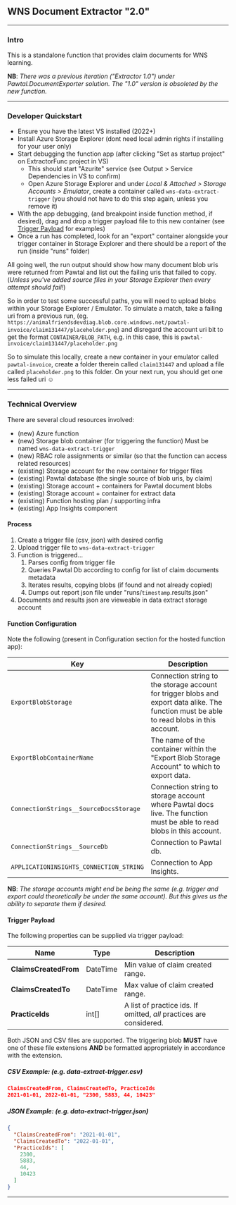 ﻿## WNS Document Extractor "2.0"
___
### Intro
This is a standalone function that provides claim documents for WNS learning.

**NB**: *There was a previous iteration ("Extractor 1.0") under Pawtal.DocumentExporter solution. The "1.0" version is obsoleted by the new function.*
___
### Developer Quickstart
- Ensure you have the latest VS installed (2022+)
- Install Azure Storage Explorer (dont need local admin rights if installing for your user only)
- Start debugging the function app (after clicking "Set as startup project" on ExtractorFunc project in VS)
    - This should start "Azurite" service (see Output > Service Dependencies in VS to confirm)
    - Open Azure Storage Explorer and under *Local & Attached > Storage Accounts > Emulator*, create a container called `wns-data-extract-trigger` (you should not have to do this step again, unless you remove it)
- With the app debugging, (and breakpoint inside function method, if desired), drag and drop a trigger payload file to this new container (see [Trigger Payload](#trigger-payload) for examples)
- Once a run has completed, look for an "export" container alongside your trigger container in Storage Explorer and there should be a report of the run (inside "runs" folder)

All going well, the run output should show how many document blob uris were returned from Pawtal and list out the failing uris that failed to copy.
(*Unless you've added source files in your Storage Explorer then every attempt should fail!*)

So in order to test some successful paths, you will need to upload blobs within your Storage Explorer / Emulator. To simulate a match, take a failing uri from a previous run, (eg. `https://animalfriendsdevdiag.blob.core.windows.net/pawtal-invoice/claim131447/placeholder.png`)
and disregard the account uri bit to get the format `CONTAINER/BLOB_PATH`, e.g. in this case, this is `pawtal-invoice/claim131447/placeholder.png`

So to simulate this locally, create a new container in your emulator called `pawtal-invoice`, create a folder therein called `claim131447` and upload a file called `placeholder.png` to this folder.
On your next run, you should get one less failed uri :relaxed:
___
### Technical Overview
There are several cloud resources involved:
- (new) Azure function
- (new) Storage blob container (for triggering the function) Must be named `wns-data-extract-trigger`
- (new) RBAC role assignments or similar (so that the function can access related resources)
- (existing) Storage account for the new container for trigger files
- (existing) Pawtal database (the single source of blob uris, by claim)
- (existing) Storage account + containers for Pawtal document blobs
- (existing) Storage account + container for extract data
- (existing) Function hosting plan / supporting infra
- (existing) App Insights component
#### Process
1. Create a trigger file (csv, json) with desired config
1. Upload trigger file to `wns-data-extract-trigger`
1. Function is triggered...
    1. Parses config from trigger file
    1. Queries Pawtal Db according to config for list of claim documents metadata
    1. Iterates results, copying blobs (if found and not already copied)
    1. Dumps out report json file under "runs/`timestamp`.results.json"
1. Documents and results json are vieweable in data extract storage account

#### Function Configuration
Note the following (present in Configuration section for the hosted function app):

|Key|Description|
|-|-|
|`ExportBlobStorage`|Connection string to the storage account for trigger blobs and export data alike. The function must be able to read blobs in this account.|
|`ExportBlobContainerName`|The name of the container within the "Export Blob Storage Account" to which to export data.|
|`ConnectionStrings__SourceDocsStorage`|Connection string to storage account where Pawtal docs live. The function must be able to read blobs in this account.|
|`ConnectionStrings__SourceDb`|Connection to Pawtal db.|
|`APPLICATIONINSIGHTS_CONNECTION_STRING`|Connection to App Insights.|

**NB**: *The storage accounts might end be being the same (e.g. trigger and export could theoretically be under the same account). But this gives us the ability to separate them if desired.*

#### Trigger Payload
The following properties can be supplied via trigger payload:

|Name|Type|Description|
|-|-|-|
|**ClaimsCreatedFrom**|DateTime|Min value of claim created range.|
|**ClaimsCreatedTo**|DateTime|Max value of claim created range.|
|**PracticeIds**|int[]|A list of practice ids. If omitted, _all_ practices are considered.|

Both JSON and CSV files are supported. The triggering blob **MUST** have one of these file extensions **AND** be formatted appropriately in accordance with the extension.

##### CSV Example: (e.g. _data-extract-trigger.csv_)

```json
ClaimsCreatedFrom, ClaimsCreatedTo, PracticeIds
2021-01-01, 2022-01-01, "2300, 5883, 44, 10423"
```
##### JSON Example: (e.g. _data-extract-trigger.json_)
```json
{
  "ClaimsCreatedFrom": "2021-01-01",
  "ClaimsCreatedTo": "2022-01-01",
  "PracticeIds": [
    2300,
    5883,
    44,
    10423
  ]
}
```
___